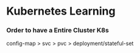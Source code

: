 # Kubernetes Learning


### Order to have a Entire Cluster K8s

config-map > svc > pvc > deployment/stateful-set